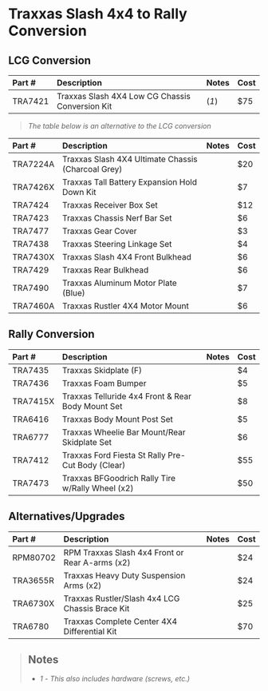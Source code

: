# Traxxas Slash 4x4 to Rally Conversion

## LCG Conversion

| Part #  | Description                                     | Notes | Cost |
| :------ | :---------------------------------------------- | :---- | :--- |
| TRA7421 | Traxxas Slash 4X4 Low CG Chassis Conversion Kit | (_1_) | $75  |

> _The table below is an alternative to the LCG conversion_

| Part #   | Description                                        | Notes | Cost |
| :------- | :------------------------------------------------- | :---- | :--- |
| TRA7224A | Traxxas Slash 4X4 Ultimate Chassis (Charcoal Grey) |       | $20  |
| TRA7426X | Traxxas Tall Battery Expansion Hold Down Kit       |       | $7   |
| TRA7424  | Traxxas Receiver Box Set                           |       | $12  |
| TRA7423  | Traxxas Chassis Nerf Bar Set                       |       | $6   |
| TRA7477  | Traxxas Gear Cover                                 |       | $3   |
| TRA7438  | Traxxas Steering Linkage Set                       |       | $4   |
| TRA7430X | Traxxas Slash 4X4 Front Bulkhead                   |       | $6   |
| TRA7429  | Traxxas Rear Bulkhead                              |       | $6   |
| TRA7490  | Traxxas Aluminum Motor Plate (Blue)                |       | $7   |
| TRA7460A | Traxxas Rustler 4X4 Motor Mount                    |       | $6   |

## Rally Conversion

| Part #   | Description                                       | Notes | Cost |
| :------- | :------------------------------------------------ | :---- | :--- |
| TRA7435  | Traxxas Skidplate (F)                             |       | $4   |
| TRA7436  | Traxxas Foam Bumper                               |       | $5   |
| TRA7415X | Traxxas Telluride 4x4 Front & Rear Body Mount Set |       | $8   |
| TRA6416  | Traxxas Body Mount Post Set                       |       | $5   |
| TRA6777  | Traxxas Wheelie Bar Mount/Rear Skidplate Set      |       | $6   |
| TRA7412  | Traxxas Ford Fiesta St Rally Pre-Cut Body (Clear) |       | $55  |
| TRA7473  | Traxxas BFGoodrich Rally Tire w/Rally Wheel (x2)  |       | $50  |

## Alternatives/Upgrades

| Part #   | Description                                     | Notes | Cost |
| :------- | :---------------------------------------------- | :---- | :--- |
| RPM80702 | RPM Traxxas Slash 4x4 Front or Rear A-arms (x2) |       | $24  |
| TRA3655R | Traxxas Heavy Duty Suspension Arms (x2)         |       | $24  |
| TRA6730X | Traxxas Rustler/Slash 4x4 LCG Chassis Brace Kit |       | $25  |
| TRA6780  | Traxxas Complete Center 4X4 Differential Kit    |       | $70  |

> ## Notes
>
> -   _1_ - _This also includes hardware (screws, etc.)_
